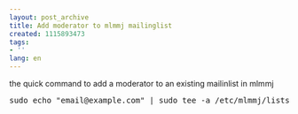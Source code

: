 ```yaml
---
layout: post_archive
title: Add moderator to mlmmj mailinglist
created: 1115893473
tags:
- ''
lang: en
---
```

the quick command to add a moderator to an existing mailinlist in mlmmj

<pre>
sudo echo "email@example.com" | sudo tee -a /etc/mlmmj/lists/listname/control/moderators
</pre>
